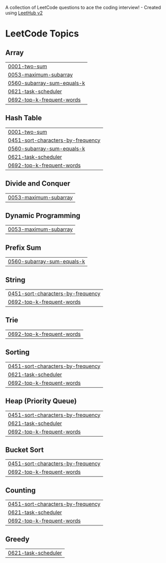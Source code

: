 A collection of LeetCode questions to ace the coding interview! - Created using [LeetHub v2](https://github.com/arunbhardwaj/LeetHub-2.0)
<!---LeetCode Topics Start-->
# LeetCode Topics
## Array
|  |
| ------- |
| [0001-two-sum](https://github.com/parth369/PKsLC/tree/master/0001-two-sum) |
| [0053-maximum-subarray](https://github.com/parth369/PKsLC/tree/master/0053-maximum-subarray) |
| [0560-subarray-sum-equals-k](https://github.com/parth369/PKsLC/tree/master/0560-subarray-sum-equals-k) |
| [0621-task-scheduler](https://github.com/parth369/PKsLC/tree/master/0621-task-scheduler) |
| [0692-top-k-frequent-words](https://github.com/parth369/PKsLC/tree/master/0692-top-k-frequent-words) |
## Hash Table
|  |
| ------- |
| [0001-two-sum](https://github.com/parth369/PKsLC/tree/master/0001-two-sum) |
| [0451-sort-characters-by-frequency](https://github.com/parth369/PKsLC/tree/master/0451-sort-characters-by-frequency) |
| [0560-subarray-sum-equals-k](https://github.com/parth369/PKsLC/tree/master/0560-subarray-sum-equals-k) |
| [0621-task-scheduler](https://github.com/parth369/PKsLC/tree/master/0621-task-scheduler) |
| [0692-top-k-frequent-words](https://github.com/parth369/PKsLC/tree/master/0692-top-k-frequent-words) |
## Divide and Conquer
|  |
| ------- |
| [0053-maximum-subarray](https://github.com/parth369/PKsLC/tree/master/0053-maximum-subarray) |
## Dynamic Programming
|  |
| ------- |
| [0053-maximum-subarray](https://github.com/parth369/PKsLC/tree/master/0053-maximum-subarray) |
## Prefix Sum
|  |
| ------- |
| [0560-subarray-sum-equals-k](https://github.com/parth369/PKsLC/tree/master/0560-subarray-sum-equals-k) |
## String
|  |
| ------- |
| [0451-sort-characters-by-frequency](https://github.com/parth369/PKsLC/tree/master/0451-sort-characters-by-frequency) |
| [0692-top-k-frequent-words](https://github.com/parth369/PKsLC/tree/master/0692-top-k-frequent-words) |
## Trie
|  |
| ------- |
| [0692-top-k-frequent-words](https://github.com/parth369/PKsLC/tree/master/0692-top-k-frequent-words) |
## Sorting
|  |
| ------- |
| [0451-sort-characters-by-frequency](https://github.com/parth369/PKsLC/tree/master/0451-sort-characters-by-frequency) |
| [0621-task-scheduler](https://github.com/parth369/PKsLC/tree/master/0621-task-scheduler) |
| [0692-top-k-frequent-words](https://github.com/parth369/PKsLC/tree/master/0692-top-k-frequent-words) |
## Heap (Priority Queue)
|  |
| ------- |
| [0451-sort-characters-by-frequency](https://github.com/parth369/PKsLC/tree/master/0451-sort-characters-by-frequency) |
| [0621-task-scheduler](https://github.com/parth369/PKsLC/tree/master/0621-task-scheduler) |
| [0692-top-k-frequent-words](https://github.com/parth369/PKsLC/tree/master/0692-top-k-frequent-words) |
## Bucket Sort
|  |
| ------- |
| [0451-sort-characters-by-frequency](https://github.com/parth369/PKsLC/tree/master/0451-sort-characters-by-frequency) |
| [0692-top-k-frequent-words](https://github.com/parth369/PKsLC/tree/master/0692-top-k-frequent-words) |
## Counting
|  |
| ------- |
| [0451-sort-characters-by-frequency](https://github.com/parth369/PKsLC/tree/master/0451-sort-characters-by-frequency) |
| [0621-task-scheduler](https://github.com/parth369/PKsLC/tree/master/0621-task-scheduler) |
| [0692-top-k-frequent-words](https://github.com/parth369/PKsLC/tree/master/0692-top-k-frequent-words) |
## Greedy
|  |
| ------- |
| [0621-task-scheduler](https://github.com/parth369/PKsLC/tree/master/0621-task-scheduler) |
<!---LeetCode Topics End-->